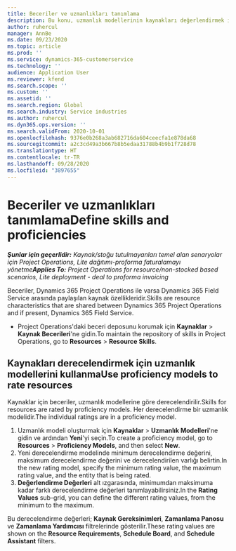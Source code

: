```yaml
---
title: Beceriler ve uzmanlıkları tanımlama
description: Bu konu, uzmanlık modellerinin kaynakları değerlendirmek için nasıl kullanılacağı hakkında bilgi sağlar.
author: ruhercul
manager: AnnBe
ms.date: 09/23/2020
ms.topic: article
ms.prod: ''
ms.service: dynamics-365-customerservice
ms.technology: ''
audience: Application User
ms.reviewer: kfend
ms.search.scope: ''
ms.custom: ''
ms.assetid: ''
ms.search.region: Global
ms.search.industry: Service industries
ms.author: ruhercul
ms.dyn365.ops.version: ''
ms.search.validFrom: 2020-10-01
ms.openlocfilehash: 9376e0b268a3ab682716da604ceecfa1e878da68
ms.sourcegitcommit: a2c3cd49a3b667b8b5edaa31788b4b9b1f728d78
ms.translationtype: HT
ms.contentlocale: tr-TR
ms.lasthandoff: 09/28/2020
ms.locfileid: "3897655"
---
```

# <a name="define-skills-and-proficiencies"></a><span data-ttu-id="052b7-103">Beceriler ve uzmanlıkları tanımlama</span><span class="sxs-lookup"><span data-stu-id="052b7-103">Define skills and proficiencies</span></span>

<span data-ttu-id="052b7-104">_**Şunlar için geçerlidir:** Kaynak/stoğu tutulmayanları temel alan senaryolar için Project Operations, Lite dağıtımı-proforma faturalamayı yönetme_</span><span class="sxs-lookup"><span data-stu-id="052b7-104">_**Applies To:** Project Operations for resource/non-stocked based scenarios, Lite deployment - deal to proforma invoicing_</span></span>

<span data-ttu-id="052b7-105">Beceriler, Dynamics 365 Project Operations ile varsa Dynamics 365 Field Service arasında paylaşılan kaynak özellikleridir.</span><span class="sxs-lookup"><span data-stu-id="052b7-105">Skills are resource characteristics that are shared between Dynamics 365 Project Operations and if present, Dynamics 365 Field Service.</span></span> 

- <span data-ttu-id="052b7-106">Project Operations'daki beceri deposunu korumak için **Kaynaklar** \> **Kaynak Becerileri**'ne gidin.</span><span class="sxs-lookup"><span data-stu-id="052b7-106">To maintain the repository of skills in Project Operations, go to **Resources** \> **Resource Skills**.</span></span> 

## <a name="use-proficiency-models-to-rate-resources"></a><span data-ttu-id="052b7-107">Kaynakları derecelendirmek için uzmanlık modellerini kullanma</span><span class="sxs-lookup"><span data-stu-id="052b7-107">Use proficiency models to rate resources</span></span>

<span data-ttu-id="052b7-108">Kaynaklar için beceriler, uzmanlık modellerine göre derecelendirilir.</span><span class="sxs-lookup"><span data-stu-id="052b7-108">Skills for resources are rated by proficiency models.</span></span> <span data-ttu-id="052b7-109">Her derecelendirme bir uzmanlık modelidir.</span><span class="sxs-lookup"><span data-stu-id="052b7-109">The individual ratings are in a proficiency model.</span></span> 

1. <span data-ttu-id="052b7-110">Uzmanlık modeli oluşturmak için **Kaynaklar** \> **Uzmanlık Modelleri**'ne gidin ve ardından **Yeni**'yi seçin.</span><span class="sxs-lookup"><span data-stu-id="052b7-110">To create a proficiency model, go to **Resources** \> **Proficiency Models**, and then select **New**.</span></span>
2. <span data-ttu-id="052b7-111">Yeni derecelendirme modelinde minimum derecelendirme değerini, maksimum derecelendirme değerini ve derecelendirilen varlığı belirtin.</span><span class="sxs-lookup"><span data-stu-id="052b7-111">In the new rating model, specify the minimum rating value, the maximum rating value, and the entity that is being rated.</span></span>
3. <span data-ttu-id="052b7-112">**Değerlendirme Değerleri** alt ızgarasında, minimumdan maksimuma kadar farklı derecelendirme değerleri tanımlayabilirsiniz.</span><span class="sxs-lookup"><span data-stu-id="052b7-112">In the **Rating Values** sub-grid, you can define the different rating values, from the minimum to the maximum.</span></span>


<span data-ttu-id="052b7-113">Bu derecelendirme değerleri; **Kaynak Gereksinimleri**, **Zamanlama Panosu** ve **Zamanlama Yardımcısı** filtrelerinde gösterilir.</span><span class="sxs-lookup"><span data-stu-id="052b7-113">These rating values are shown on the **Resource Requirements**, **Schedule Board**, and **Schedule Assistant** filters.</span></span>

